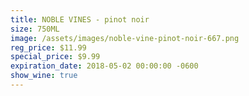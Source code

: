 ```yaml
---
title: NOBLE VINES - pinot noir
size: 750ML
image: /assets/images/noble-vine-pinot-noir-667.png
reg_price: $11.99
special_price: $9.99
expiration_date: 2018-05-02 00:00:00 -0600
show_wine: true
---
```


